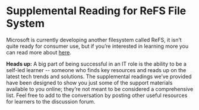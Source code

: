 # Supplemental Reading for ReFS File System

Microsoft is currently developing another filesystem called ReFS, it isn’t quite ready for consumer use, but if you’re interested in learning more you can read more about [here](https://en.wikipedia.org/wiki/ReFS).

**Heads up:** A big part of being successful in an IT role is the ability to be a self-led learner -- someone who finds key resources and reads up on the latest tech trends and solutions. The supplemental readings we’ve provided have been designed to show you just some of the support materials available to you online; they’re not meant to be considered a comprehensive list. Feel free to add to the conversation by posting other useful resources for learners to the discussion forum.
